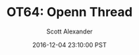 ---
layout: podcast
title: "OT64: Openn Thread"
author: Scott Alexander
description: https://slatestarcodex.com/2016/12/04/ot64-openn-thread/
date: 2016-12-04 23:10:00 PST
length: 264966
duration: 66
guid: ot64-openn-thread
---